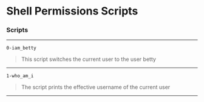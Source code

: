 # Shell Permissions Scripts
### Scripts
---
`0-iam_betty`
> This script switches the current user to the user betty
---
`1-who_am_i`
> The script prints the effective username of the current user
---
